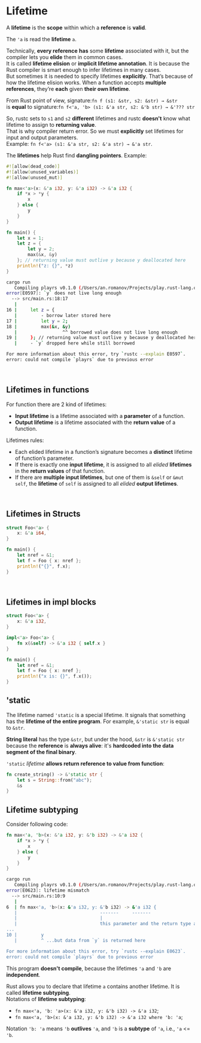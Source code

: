 # Lifetime
A **lifetime** is the **scope** within which a **reference** is **valid**.<br>

The ``'a`` is read the **lifetime** ``a``.<br>

Technically, **every reference** **has** some **lifetime** associated with it, but the compiler lets you **elide** them in common cases.<br>
It is called **lifetime elision** or **implicit lifetime annotation**. It is because the Rust compiler is smart enough to infer lifetimes in many cases.<br>
But sometimes it is needed to specify lifetimes **explicitly**. That’s because of how the lifetime elision works. When a function accepts **multiple references**, they’re **each** given **their own lifetime**.<br>

From Rust point of view, signature:``fn f (s1: &str, s2: &str) → &str ``<br>
is **equal** to signature:``fn f<'a, 'b> (s1: &'a str, s2: &'b str) → &'??? str``<br>

So, rustc sets to ``s1`` and ``s2`` **different** lifetimes and rustc **doesn't** know what lifetime to assign to **returning value**.<br>
That is why compiler return error. So we must **explicitly** set lifetimes for input and output parameters.<br>
Example: ``fn f<'a> (s1: &'a str, s2: &'a str) → &'a str``.<br>

The **lifetimes** help Rust find **dangling pointers**. Example:<br>
```Rust
#![allow(dead_code)]
#![allow(unused_variables)]
#![allow(unused_mut)]

fn max<'a>(x: &'a i32, y: &'a i32) -> &'a i32 {
    if *x > *y {
        x
    } else {
        y
    }
}

fn main() {
    let x = 1;
    let z = {
        let y = 2;
        max(&x, &y)
    }; // returning value must outlive y because y deallocated here
    println!("z: {}", *z)
}
```

```bash
cargo run
   Compiling playrs v0.1.0 (/Users/an.romanov/Projects/play.rust-lang.org)
error[E0597]: `y` does not live long enough
  --> src/main.rs:18:17
   |
16 |     let z = {
   |         - borrow later stored here
17 |         let y = 2;
18 |         max(&x, &y)
   |                 ^^ borrowed value does not live long enough
19 |     }; // returning value must outlive y because y deallocated here
   |     - `y` dropped here while still borrowed

For more information about this error, try `rustc --explain E0597`.
error: could not compile `playrs` due to previous error
```

<br>

## Lifetimes in functions
For function there are 2 kind of lifetimes:
- **Input lifetime** is a lifetime associated with a **parameter** of a function. 
- **Output lifetime** is a lifetime associated with the **return value** of a function.

Lifetimes rules:
- Each elided lifetime in a function’s signature becomes a **distinct** lifetime of function’s parameter.
- If there is exactly one **input lifetime**, it is assigned to all *elided* **lifetimes** in the **return values** of that function.
- If there are **multiple** **input lifetimes**, but one of them is ``&self`` or ``&mut self``, the **lifetime** of ``self`` is assigned to all *elided* **output lifetimes**.

<br>

## Lifetimes in Structs
```Rust
struct Foo<'a> {
    x: &'a i64,
}

fn main() {
    let nref = &1;
    let f = Foo { x: nref };
    println!("{}", f.x);
}
```

<br>

## Lifetimes in impl blocks
```Rust
struct Foo<'a> {
    x: &'a i32,
}

impl<'a> Foo<'a> {
    fn x(&self) -> &'a i32 { self.x }
}

fn main() {
    let nref = &1;
    let f = Foo { x: nref };
    println!("x is: {}", f.x());
}
```

## 'static
The lifetime named ``'static`` is a special lifetime. It signals that something has the **lifetime of the entire program**. For example, ``&'static str`` is equal to ``&str``.

**String literal** has the type ``&str``, but under the hood, ``&str`` is ``&'static str`` because the **reference** is **always alive**: it's **hardcoded into the data segment of the final binary**.

``'static`` *lifetime* **allows return reference to value from function**:
```Rust
fn create_string() -> &'static str {
    let s = String::from("abc");
    &s
}
```

## Lifetime subtyping
Consider following code:
```Rust
fn max<'a, 'b>(x: &'a i32, y: &'b i32) -> &'a i32 {
    if *x > *y {
        x
    } else {
        y
    }
}
```

```bash
cargo run
   Compiling playrs v0.1.0 (/Users/an.romanov/Projects/play.rust-lang.org)
error[E0623]: lifetime mismatch
  --> src/main.rs:10:9
   |
6  | fn max<'a, 'b>(x: &'a i32, y: &'b i32) -> &'a i32 {
   |                               -------     -------
   |                               |
   |                               this parameter and the return type are declared with different lifetimes...
...
10 |         y
   |         ^ ...but data from `y` is returned here

For more information about this error, try `rustc --explain E0623`.
error: could not compile `playrs` due to previous error
```

This program **doesn't compile**, because the lifetimes ``'a`` and ``'b`` are **independent**.<br>

Rust allows you to declare that lifetime ``a`` contains another lifetime. It is called **lifetime subtyping**.<br>
Notations of **lifetime subtyping**:<br>
- ``fn max<'a, 'b: 'a>(x: &'a i32, y: &'b i32) -> &'a i32``;
- ``fn max<'a, 'b>(x: &'a i32, y: &'b i32) -> &'a i32 where 'b: 'a``;

Notation ``'b: 'a`` means ``'b`` **outlives** ``'a``, and ``'b`` is a **subtype** of ``'a``, i.e., ``'a`` <= ``'b``.
